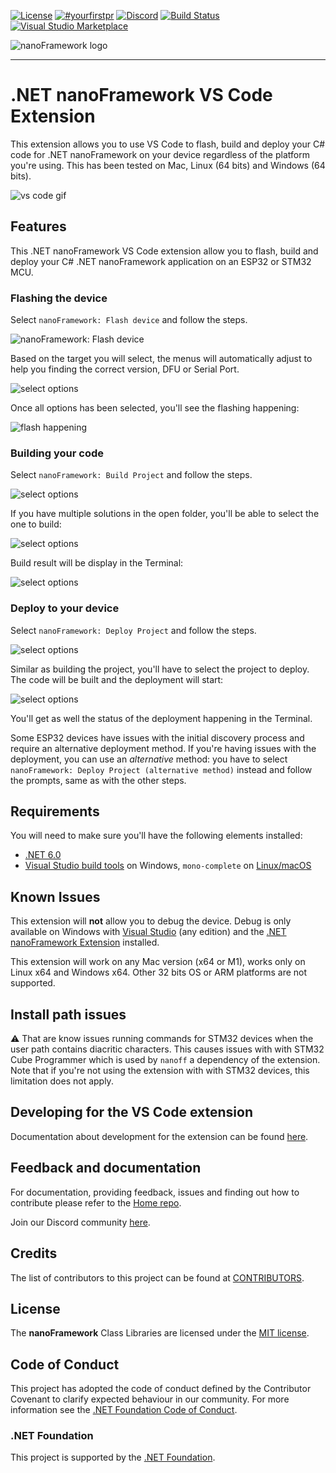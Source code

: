 [![License](https://img.shields.io/badge/License-MIT-blue.svg)](LICENSE) [![#yourfirstpr](https://img.shields.io/badge/first--timers--only-friendly-blue.svg)](https://github.com/nanoframework/Home/blob/main/CONTRIBUTING.md) [![Discord](https://img.shields.io/discord/478725473862549535.svg?logo=discord&logoColor=white&label=Discord&color=7289DA)](https://discord.gg/gCyBu8T) [![Build Status](https://dev.azure.com/nanoframework/VSCodeExtension/_apis/build/status/nanoframework.nf-VSCodeExtension?branchName=develop)](https://dev.azure.com/nanoframework/VSCodeExtension/_build/latest?definitionId=86&branchName=develop) [![Visual Studio Marketplace](https://img.shields.io/vscode-marketplace/d/nanoframework.vscode-nanoframework.svg)](https://marketplace.visualstudio.com/items?itemName=nanoframework.vscode-nanoframework)

![nanoFramework logo](https://raw.githubusercontent.com/nanoframework/Home/main/resources/logo/nanoFramework-repo-logo.png)

-----

# .NET nanoFramework VS Code Extension

This extension allows you to use VS Code to flash, build and deploy your C# code for .NET nanoFramework on your device regardless of the platform you're using. This has been tested on Mac, Linux (64 bits) and Windows (64 bits).

![vs code gif](docs/nano-vs-code.gif)

## Features

This .NET nanoFramework VS Code extension allow you to flash, build and deploy your C# .NET nanoFramework application on an ESP32 or STM32 MCU.

### Flashing the device

Select `nanoFramework: Flash device` and follow the steps.

![nanoFramework: Flash device](docs/step-by-step6.png)

Based on the target you will select, the menus will automatically adjust to help you finding the correct version, DFU or Serial Port.

![select options](docs/step-by-step8.png)

Once all options has been selected, you'll see the flashing happening:

![flash happening](docs/step-by-step12.png)

### Building your code

Select `nanoFramework: Build Project` and follow the steps.

![select options](docs/step-by-step2.png)

If you have multiple solutions in the open folder, you'll be able to select the one to build:

![select options](docs/step-by-step3.png)

Build result will be display in the Terminal:

![select options](docs/step-by-step5.png)

### Deploy to your device

Select `nanoFramework: Deploy Project` and follow the steps.

![select options](docs/step-by-step14.png)

Similar as building the project, you'll have to select the project to deploy. The code will be built and the deployment will start:

![select options](docs/step-by-step17.png)

You'll get as well the status of the deployment happening in the Terminal.

Some ESP32 devices have issues with the initial discovery process and require an alternative deployment method.
If you're having issues with the deployment, you can use an _alternative_ method: you have to select `nanoFramework: Deploy Project (alternative method)` instead and follow the prompts, same as with the other steps.

## Requirements

You will need to make sure you'll have the following elements installed:

- [.NET 6.0](https://dotnet.microsoft.com/download/dotnet)
- [Visual Studio build tools](https://visualstudio.microsoft.com/en/thank-you-downloading-visual-studio/?sku=BuildTools&rel=16) on Windows, `mono-complete` on [Linux/macOS](https://www.mono-project.com/docs/getting-started/install/)

## Known Issues

This extension will **not** allow you to debug the device. Debug is only available on Windows with [Visual Studio](https://visualstudio.microsoft.com/downloads/) (any edition) and the [.NET nanoFramework Extension](https://marketplace.visualstudio.com/items?itemName=nanoframework.nanoFramework-VS2022-Extension) installed.

This extension will work on any Mac version (x64 or M1), works only on Linux x64 and Windows x64. Other 32 bits OS or ARM platforms are not supported.

## Install path issues

:warning: That are know issues running commands for STM32 devices when the user path contains diacritic characters. This causes issues with with STM32 Cube Programmer which is used by `nanoff` a dependency of the extension.
Note that if you're not using the extension with with STM32 devices, this limitation does not apply.

## Developing for the VS Code extension

Documentation about development for the extension can be found [here](instalation.md).

## Feedback and documentation

For documentation, providing feedback, issues and finding out how to contribute please refer to the [Home repo](https://github.com/nanoframework/Home).

Join our Discord community [here](https://discord.gg/gCyBu8T).

## Credits

The list of contributors to this project can be found at [CONTRIBUTORS](https://github.com/nanoframework/Home/blob/main/CONTRIBUTORS.md).

## License

The **nanoFramework** Class Libraries are licensed under the [MIT license](LICENSE.md).

## Code of Conduct

This project has adopted the code of conduct defined by the Contributor Covenant to clarify expected behaviour in our community.
For more information see the [.NET Foundation Code of Conduct](https://dotnetfoundation.org/code-of-conduct).

### .NET Foundation

This project is supported by the [.NET Foundation](https://dotnetfoundation.org).
